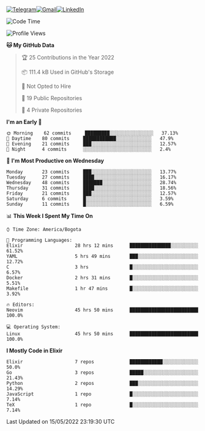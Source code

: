 
[![Telegram](https://img.shields.io/badge/-TELEGRAM-2CA5E0?logo=telegram&logoColor=white)](https://t.me/jogeraca)[![Gmail](https://img.shields.io/badge/-GMAIL-D14836?logo=gmail&logoColor=white)](mailto:jogeraca@gmail.com)[![LinkedIn](https://img.shields.io/badge/-LINKEDIN-3177C6?logo=linkedin&logoColor=white)](https://www.linkedin.com/in/jogeraca)

<!--START_SECTION:waka-->
![Code Time](http://img.shields.io/badge/Code%20Time-0%20secs-blue)

![Profile Views](http://img.shields.io/badge/Profile%20Views-9-blue)

**🐱 My GitHub Data** 

> 🏆 25 Contributions in the Year 2022
 > 
> 📦 111.4 kB Used in GitHub's Storage 
 > 
> 🚫 Not Opted to Hire
 > 
> 📜 19 Public Repositories 
 > 
> 🔑 4 Private Repositories  
 > 
**I'm an Early 🐤** 

```text
🌞 Morning    62 commits     █████████░░░░░░░░░░░░░░░░   37.13% 
🌆 Daytime    80 commits     ████████████░░░░░░░░░░░░░   47.9% 
🌃 Evening    21 commits     ███░░░░░░░░░░░░░░░░░░░░░░   12.57% 
🌙 Night      4 commits      ░░░░░░░░░░░░░░░░░░░░░░░░░   2.4%

```
📅 **I'm Most Productive on Wednesday** 

```text
Monday       23 commits     ███░░░░░░░░░░░░░░░░░░░░░░   13.77% 
Tuesday      27 commits     ████░░░░░░░░░░░░░░░░░░░░░   16.17% 
Wednesday    48 commits     ███████░░░░░░░░░░░░░░░░░░   28.74% 
Thursday     31 commits     ████░░░░░░░░░░░░░░░░░░░░░   18.56% 
Friday       21 commits     ███░░░░░░░░░░░░░░░░░░░░░░   12.57% 
Saturday     6 commits      █░░░░░░░░░░░░░░░░░░░░░░░░   3.59% 
Sunday       11 commits     █░░░░░░░░░░░░░░░░░░░░░░░░   6.59%

```


📊 **This Week I Spent My Time On** 

```text
⌚︎ Time Zone: America/Bogota

💬 Programming Languages: 
Elixir                   28 hrs 12 mins      ███████████████░░░░░░░░░░   61.52% 
YAML                     5 hrs 49 mins       ███░░░░░░░░░░░░░░░░░░░░░░   12.72% 
C                        3 hrs               █░░░░░░░░░░░░░░░░░░░░░░░░   6.57% 
Docker                   2 hrs 31 mins       █░░░░░░░░░░░░░░░░░░░░░░░░   5.51% 
Makefile                 1 hr 47 mins        █░░░░░░░░░░░░░░░░░░░░░░░░   3.92%

🔥 Editors: 
Neovim                   45 hrs 50 mins      █████████████████████████   100.0%

💻 Operating System: 
Linux                    45 hrs 50 mins      █████████████████████████   100.0%

```

**I Mostly Code in Elixir** 

```text
Elixir                   7 repos             ████████████░░░░░░░░░░░░░   50.0% 
Go                       3 repos             █████░░░░░░░░░░░░░░░░░░░░   21.43% 
Python                   2 repos             ███░░░░░░░░░░░░░░░░░░░░░░   14.29% 
JavaScript               1 repo              █░░░░░░░░░░░░░░░░░░░░░░░░   7.14% 
TeX                      1 repo              █░░░░░░░░░░░░░░░░░░░░░░░░   7.14%

```



 Last Updated on 15/05/2022 23:19:30 UTC
<!--END_SECTION:waka-->
